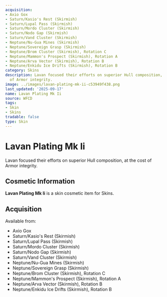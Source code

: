 ```yaml
---
acquisition:
- Axio Gox
- Saturn/Kasio's Rest (Skirmish)
- Saturn/Lupal Pass (Skirmish)
- Saturn/Mordo Cluster (Skirmish)
- Saturn/Nodo Gap (Skirmish)
- Saturn/Vand Cluster (Skirmish)
- Neptune/Nu-Gua Mines (Skirmish)
- Neptune/Sovereign Grasp (Skirmish)
- Neptune/Brom Cluster (Skirmish), Rotation C
- Neptune/Mammon's Prospect (Skirmish), Rotation A
- Neptune/Arva Vector (Skirmish), Rotation B
- Neptune/Enkidu Ice Drifts (Skirmish), Rotation B
category: Skins
description: Lavan focused their efforts on superior Hull composition, at the cost
  of Armor integrity.
image: ../images/lavan-plating-mk-ii-c53949f438.png
last_updated: '2025-09-17'
name: Lavan Plating Mk Ii
source: WFCD
tags:
- Skin
- Skins
tradable: false
type: Skin
---
```


# Lavan Plating Mk Ii

Lavan focused their efforts on superior Hull composition, at the cost of Armor integrity.

## Cosmetic Information

**Lavan Plating Mk Ii** is a skin cosmetic item for Skins.

## Acquisition

Available from:
- Axio Gox
- Saturn/Kasio's Rest (Skirmish)
- Saturn/Lupal Pass (Skirmish)
- Saturn/Mordo Cluster (Skirmish)
- Saturn/Nodo Gap (Skirmish)
- Saturn/Vand Cluster (Skirmish)
- Neptune/Nu-Gua Mines (Skirmish)
- Neptune/Sovereign Grasp (Skirmish)
- Neptune/Brom Cluster (Skirmish), Rotation C
- Neptune/Mammon's Prospect (Skirmish), Rotation A
- Neptune/Arva Vector (Skirmish), Rotation B
- Neptune/Enkidu Ice Drifts (Skirmish), Rotation B

